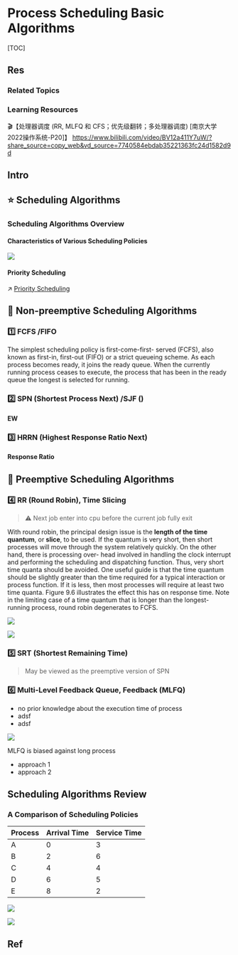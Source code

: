 # Process Scheduling Basic Algorithms

[TOC]



## Res
### Related Topics


### Learning Resources
🎬【处理器调度 (RR, MLFQ 和 CFS；优先级翻转；多处理器调度) [南京大学2022操作系统-P20]】 https://www.bilibili.com/video/BV12a411Y7uW/?share_source=copy_web&vd_source=7740584ebdab35221363fc24d1582d9d



## Intro



## ⭐️ Scheduling Algorithms
### Scheduling Algorithms Overview
#### Characteristics of Various Scheduling Policies
![](../../../../../../../../../Assets/Pics/Screenshot%202023-05-18%20at%202.36.09%20PM.png)
#### Priority Scheduling
↗ [Priority Scheduling](Priority%20Scheduling.md)



## 🎯 Non-preemptive Scheduling Algorithms
### 1️⃣ FCFS /FIFO
The simplest scheduling policy is first-come-first- served (FCFS), also known as first-in, first-out (FIFO) or a strict queueing scheme. As each process becomes ready, it joins the ready queue. When the currently running process ceases to execute, the process that has been in the ready queue the longest is selected for running.


### 2️⃣ SPN (Shortest Process Next) /SJF ()
#### EW


### 3️⃣ HRRN (Highest Response Ratio Next)
#### Response Ratio



## 🎯 Preemptive Scheduling Algorithms
### 4️⃣ RR (Round Robin), Time Slicing

> ⚠ Next job enter into cpu before the current job fully exit

With round robin, the principal design issue is the **length of the time quantum**, or **slice**, to be used. If the quantum is very short, then short processes will move through the system relatively quickly. On the other hand, there is processing over- head involved in handling the clock interrupt and performing the scheduling and dispatching function. Thus, very short time quanta should be avoided. One useful guide is that the time quantum should be slightly greater than the time required for a typical interaction or process function. If it is less, then most processes will require at least two time quanta. Figure 9.6 illustrates the effect this has on response time. Note in the limiting case of a time quantum that is longer than the longest-running process, round robin degenerates to FCFS.

![](../../../../../../../../../Assets/Pics/Screenshot%202023-05-18%20at%204.08.21%20PM.png)

![](../../../../../../../../../Assets/Pics/Screenshot%202023-05-18%20at%204.13.03%20PM.png)


### 5️⃣ SRT (Shortest Remaining Time)
> May be viewed as the preemptive version of SPN


### 6️⃣ Multi-Level Feedback Queue, Feedback (MLFQ)
- no prior knowledge about the execution time of process
- adsf
- adsf

![](../../../../../../../../../Assets/Pics/Screenshot%202023-05-18%20at%204.13.47%20PM.png)

MLFQ is biased against long process
- approach 1
- approach 2



## Scheduling Algorithms Review
### A Comparison of Scheduling Policies

| Process | Arrival Time | Service Time |
| - | - | - |
| A | 0 | 3 |
| B | 2 | 6 |
| C | 4 | 4 |
| D | 6 | 5 |
| E | 8 | 2 |

![](../../../../../../../../../Assets/Pics/Screenshot%202023-05-18%20at%202.41.22%20PM.png)

![](../../../../../../../../../Assets/Pics/Screenshot%202023-05-18%20at%203.22.49%20PM.png)



## Ref
[高响应比优先调度算法（HRRN）例题详解 | CSDN]: https://blog.csdn.net/weixin_43347550/article/details/105096046

